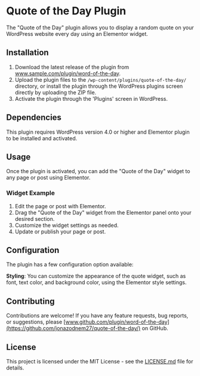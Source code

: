 # Quote of the Day Plugin

The "Quote of the Day" plugin allows you to display a random quote on your WordPress website every day using an Elementor widget.

## Installation

1. Download the latest release of the plugin from www.sample.com/plugin/word-of-the-day.
2. Upload the plugin files to the `/wp-content/plugins/quote-of-the-day/` directory, or install the plugin through the WordPress plugins screen directly by uploading the ZIP file.
3. Activate the plugin through the 'Plugins' screen in WordPress.

## Dependencies

This plugin requires WordPress version 4.0 or higher and Elementor plugin to be installed and activated.

## Usage

Once the plugin is activated, you can add the "Quote of the Day" widget to any page or post using Elementor.

### Widget Example

1. Edit the page or post with Elementor.
2. Drag the "Quote of the Day" widget from the Elementor panel onto your desired section.
3. Customize the widget settings as needed.
4. Update or publish your page or post.

## Configuration

The plugin has a few configuration option available:

**Styling**: You can customize the appearance of the quote widget, such as font, text color, and background color, using the Elementor style settings.

## Contributing

Contributions are welcome! If you have any feature requests, bug reports, or suggestions, please [www.github.com/plugin/word-of-the-day](https://github.com/jonazodnem27/quote-of-the-day/) on GitHub.

## License

This project is licensed under the MIT License - see the [LICENSE.md](LICENSE.md) file for details.
